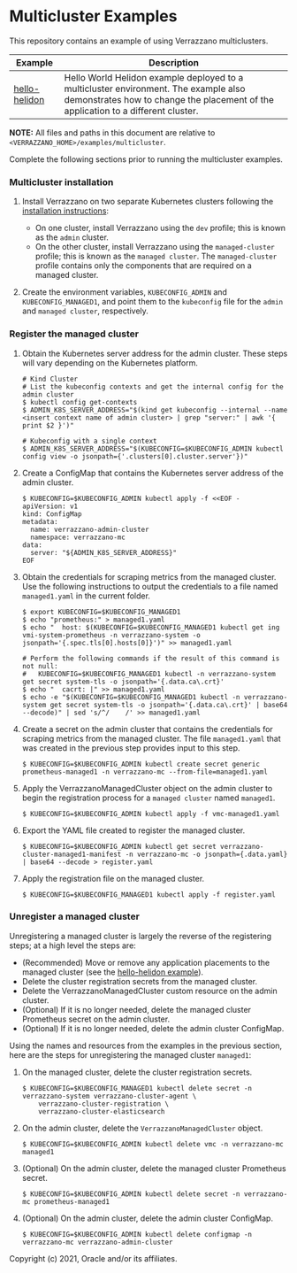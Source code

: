 # Multicluster Examples

This repository contains an example of using Verrazzano multiclusters.

| Example | Description |
|-------------|-------------|
| [hello-helidon](hello-helidon/) | Hello World Helidon example deployed to a multicluster environment. The example also demonstrates how to change the placement of the application to a different cluster. |


**NOTE:** All files and paths in this document are relative to
`<VERRAZZANO_HOME>/examples/multicluster`.

Complete the following sections prior to running the multicluster examples.

### Multicluster installation

1. Install Verrazzano on two separate Kubernetes clusters following the [installation instructions](https://verrazzano.io/docs/setup/install/installation/):
   * On one cluster, install Verrazzano using the `dev` profile; this is known as the `admin` cluster.
   * On the other cluster, install Verrazzano using the `managed-cluster` profile; this is known as the `managed cluster`.  The `managed-cluster` profile contains only the components that are required on a managed cluster.

2. Create the environment variables, `KUBECONFIG_ADMIN` and `KUBECONFIG_MANAGED1`, and point them to the `kubeconfig` file for the `admin` and `managed cluster`, respectively.

### Register the managed cluster

1. Obtain the Kubernetes server address for the admin cluster.  These steps will vary depending on the Kubernetes platform.
    ```
    # Kind Cluster
    # List the kubeconfig contexts and get the internal config for the admin cluster
    $ kubectl config get-contexts
    $ ADMIN_K8S_SERVER_ADDRESS="$(kind get kubeconfig --internal --name <insert context name of admin cluster> | grep "server:" | awk '{ print $2 }')"

    # Kubeconfig with a single context
    $ ADMIN_K8S_SERVER_ADDRESS="$(KUBECONFIG=$KUBECONFIG_ADMIN kubectl config view -o jsonpath={'.clusters[0].cluster.server'})"
    ```

1. Create a ConfigMap that contains the Kubernetes server address of the admin cluster.
    ```
    $ KUBECONFIG=$KUBECONFIG_ADMIN kubectl apply -f <<EOF -
    apiVersion: v1
    kind: ConfigMap
    metadata:
      name: verrazzano-admin-cluster
      namespace: verrazzano-mc
    data:
      server: "${ADMIN_K8S_SERVER_ADDRESS}"
    EOF
    ```

1. Obtain the credentials for scraping metrics from the managed cluster.  Use the following instructions to output the credentials to a file named `managed1.yaml` in the current folder.
   ```
   $ export KUBECONFIG=$KUBECONFIG_MANAGED1
   $ echo "prometheus:" > managed1.yaml
   $ echo "  host: $(KUBECONFIG=$KUBECONFIG_MANAGED1 kubectl get ing vmi-system-prometheus -n verrazzano-system -o jsonpath='{.spec.tls[0].hosts[0]}')" >> managed1.yaml

   # Perform the following commands if the result of this command is not null:
   #   KUBECONFIG=$KUBECONFIG_MANAGED1 kubectl -n verrazzano-system get secret system-tls -o jsonpath='{.data.ca\.crt}'
   $ echo "  cacrt: |" >> managed1.yaml
   $ echo -e "$(KUBECONFIG=$KUBECONFIG_MANAGED1 kubectl -n verrazzano-system get secret system-tls -o jsonpath='{.data.ca\.crt}' | base64 --decode)" | sed 's/^/    /' >> managed1.yaml
   ```

1. Create a secret on the admin cluster that contains the credentials for scraping metrics from the managed cluster.  The file `managed1.yaml` that was created in the previous step provides input to this step.
   ```
   $ KUBECONFIG=$KUBECONFIG_ADMIN kubectl create secret generic prometheus-managed1 -n verrazzano-mc --from-file=managed1.yaml
   ```

1. Apply the VerrazzanoManagedCluster object on the admin cluster to begin the registration process for a `managed cluster` named `managed1`.
   ```
   $ KUBECONFIG=$KUBECONFIG_ADMIN kubectl apply -f vmc-managed1.yaml
   ```

1. Export the YAML file created to register the managed cluster.
   ```
   $ KUBECONFIG=$KUBECONFIG_ADMIN kubectl get secret verrazzano-cluster-managed1-manifest -n verrazzano-mc -o jsonpath={.data.yaml} | base64 --decode > register.yaml
   ```

1. Apply the registration file on the managed cluster.
   ```
   $ KUBECONFIG=$KUBECONFIG_MANAGED1 kubectl apply -f register.yaml
   ```

### Unregister a managed cluster

Unregistering a managed cluster is largely the reverse of the registering steps; at a high level the steps are:

* (Recommended) Move or remove any application placements to the managed cluster (see the [hello-helidon example](./hello-helidon/README.md#undeploy-the-hello-world-helidon-application)).
* Delete the cluster registration secrets from the managed cluster.
* Delete the VerrazzanoManagedCluster custom resource on the admin cluster.
* (Optional) If it is no longer needed, delete the managed cluster Prometheus secret on the admin cluster.
* (Optional) If it is no longer needed, delete the admin cluster ConfigMap.

Using the names and resources from the examples in the previous section, here are the steps for
unregistering the managed cluster `managed1`:

1. On the managed cluster, delete the cluster registration secrets.
   ```
   $ KUBECONFIG=$KUBECONFIG_MANAGED1 kubectl delete secret -n verrazzano-system verrazzano-cluster-agent \
       verrazzano-cluster-registration \
       verrazzano-cluster-elasticsearch
   ```
1. On the admin cluster, delete the `VerrazzanoManagedCluster` object.
   ```
   $ KUBECONFIG=$KUBECONFIG_ADMIN kubectl delete vmc -n verrazzano-mc managed1
   ```
1. (Optional) On the admin cluster, delete the managed cluster Prometheus secret.
   ```
   $ KUBECONFIG=$KUBECONFIG_ADMIN kubectl delete secret -n verrazzano-mc prometheus-managed1
   ```
1. (Optional) On the admin cluster, delete the admin cluster ConfigMap.
   ```
   $ KUBECONFIG=$KUBECONFIG_ADMIN kubectl delete configmap -n verrazzano-mc verrazzano-admin-cluster
   ```

Copyright (c) 2021, Oracle and/or its affiliates.
